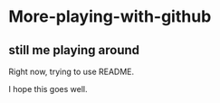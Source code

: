 # More-playing-with-github
## still me playing around 
Right now, 
trying to use README.

I hope this goes well.
